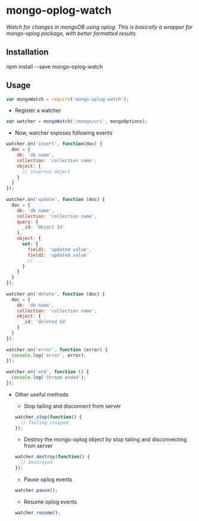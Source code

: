 # mongo-oplog-watch

*Watch for changes in mongoDB using oplog. This is basically a wrapper for mongo-oplog package, with better formatted results*

## Installation

npm install --save mongo-oplog-watch

## Usage

```js
var mongoWatch = require('mongo-oplog-watch');
```

- Register a watcher

```js
var watcher = mongoWatch('/mongo/uri', mongoOptions);
```

- Now, watcher exposes following events

```js
watcher.on('insert', function(doc) {
  doc = {
    db: 'db name',
    collection: 'collection name',
    object: {
      // inserted object
    }
  }
});
 
watcher.on('update', function (doc) {
  doc = {
    db: 'db name',
    collection: 'collection name',
    query: {
      _id: 'Object Id'
    },
    object: {
      set: {
        field1: 'updated value',
        field2: 'updated value'
        // ...
      }
    }
  }
});
 
watcher.on('delete', function (doc) {
  doc = {
    db: 'db name',
    collection: 'collection name',
    object: {
      _id: 'deleted Id'
    }
  }
});
 
watcher.on('error', function (error) {
  console.log('error', error);
});
 
watcher.on('end', function () {
  console.log('Stream ended');
});
```

- Other useful methods

  - Stop tailing and disconnect from server
  ```js
  watcher.stop(function() {
    // Tailing stopped
  });
  ```
  

  - Destroy the mongo-oplog object by stop tailing and disconnecting from server
  ```js
  watcher.destroy(function() {
    // Destroyed
  });
  ```


  - Pause oplog events
  ```js
  watcher.pause();
  ```


  - Resume oplog events
  ```js
  watcher.resume();
  ```